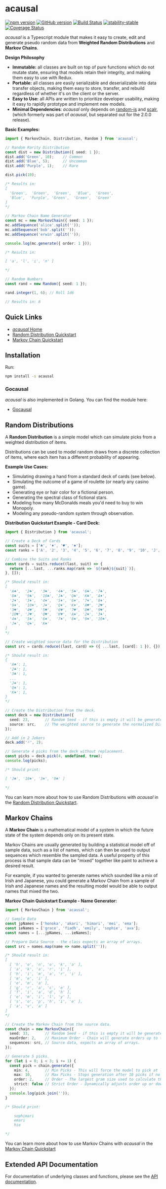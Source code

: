 # acausal

[![npm version](https://badge.fury.io/js/acausal.svg)](https://badge.fury.io/js/acausal) [![GitHub version](https://badge.fury.io/gh/abrisene%2Facausal.svg)](https://badge.fury.io/gh/abrisene%2Facausal) [![Build Status](https://app.travis-ci.com/abrisene/acausal.svg?branch=master)](https://app.travis-ci.com/abrisene/acausal) [![stability-stable](https://img.shields.io/badge/stability-stable-green.svg)](https://github.com/emersion/stability-badges#stable) [![Coverage Status](https://coveralls.io/repos/github/abrisene/acausal/badge.svg?branch=master)](https://coveralls.io/github/abrisene/acausal?branch=master)

*acausal* is a Typescript module that makes it easy to create, edit and generate pseudo random data from **Weighted Random Distributions** and **Markov Chains**.


**Design Philosophy**
- **Immutable:** all classes are built on top of pure functions which do not mutate state, ensuring that models retain their integrity, and making them easy to use with Redux.
- **Portable:** all classes are easily serializable and deserializable into data transfer objects, making them easy to store, transfer, and rebuild regardless of whether it's on the client or the server.
- **Easy to Use:** all APIs are written to prioritize developer usability, making it easy to rapidly prototype and implement new models.
- **Minimal Dependencies**: _acausal_ only depends on [random-js](https://www.npmjs.com/package/random-js) and [scalr](https://www.npmjs.com/package/scalr), (which formerly was part of _acausal_, but separated out for the 2.0.0 release).


**Basic Examples:**
```typescript
import { MarkovChain, Distribution, Random } from 'acausal';

// Random Rarity Distribution
const dist = new Distribution({ seed: 1 });
dist.add('Green', 10);    // Common
dist.add('Blue', 5);      // Uncommon
dist.add('Purple', 1);    // Rare

dist.pick(10);

/* Results in:
[
  'Green',  'Green',  'Green',  'Blue',  'Green',
  'Blue',  'Purple', 'Green',  'Green',  'Green'
]
*/

// Markov Chain Name Generator
const mc = new MarkovChain({ seed: 1 });
mc.addSequence('alice'.split(''));
mc.addSequence('bob'.split(''));
mc.addSequence('erwin'.split(''));

console.log(mc.generate({ order: 1 }));

/* Results in:

[ 'a', 'l', 'i', 'n' ]

*/

// Random Numbers
const rand = new Random({ seed: 1 });

rand.integer(1, 6); // Roll 1d6

// Results in: 6

```

## Quick Links

- [_acausal_ Home](https://github.com/abrisene/acausal/#readme)
- [Random Distribution Quickstart](https://github.com/abrisene/acausal/blob/master/readme/distribution.md#acausal-)
- [Markov Chain Quickstart](https://github.com/abrisene/acausal/blob/master/readme/markov.md#acausal-)

## Installation

Run:

```bash
npm install -s acausal
```

### Gocausal

*acausal* is also implemented in Golang. You can find the module here:
* [Gocausal](https://github.com/abrisene/gocausal)

## Random Distributions
A **Random Distribution** is a simple model which can simulate picks from a weighted distribution of items.

Distributions can be used to model random draws from a discrete collection of items, where each item has a different probability of appearing.

**Example Use Cases:**

- Simulating drawing a hand from a standard deck of cards (see below).
- Simulating the outcome of a game of roulette (or nearly any casino game).
- Generating eye or hair color for a fictional person.
- Generating the spectral class of fictional stars.
- Modeling how many McDonalds meals you'd need to buy to win Monopoly.
- Modeling any pseudo-random system through observation.

**Distribution Quickstart Example - Card Deck:**
```typescript
import { Distribution } from 'acausal';

// Create a Deck of Cards
const suits = ['♣️', '♦️', '♥️', '♠️'];
const ranks = ['A', '2', '3', '4', '5', '6', '7', '8', '9', '10', 'J', 'Q', 'K'];

// Combine the Suits and Ranks
const cards = suits.reduce((last, suit) => {
  return [...last, ...ranks.map(rank => `${rank}${suit}`)];
}, []);

/* Should result in:
[
  'A♣️',  '2♣️',  '3♣️',  '4♣️', '5♣️', '6♣️', '7♣️',
  '8♣️',  '9♣️',  '10♣️', 'J♣️', 'Q♣️', 'K♣️', 'A♦️',
  '2♦️',  '3♦️',  '4♦️',  '5♦️', '6♦️', '7♦️', '8♦️',
  '9♦️',  '10♦️', 'J♦️',  'Q♦️', 'K♦️', 'A♥️', '2♥️',
  '3♥️',  '4♥️',  '5♥️',  '6♥️', '7♥️', '8♥️', '9♥️',
  '10♥️', 'J♥️',  'Q♥️',  'K♥️', 'A♠️', '2♠️', '3♠️',
  '4♠️',  '5♠️',  '6♠️',  '7♠️', '8♠️', '9♠️', '10♠️',
  'J♠️',  'Q♠️',  'K♠️'
]
*/

// Create weighted source data for the Distribution
const src = cards.reduce((last, card) => ({ ...last, [card]: 1 }), {});

/* Should result in:
{
  'A♣️': 1,
  '2♣️': 1,
  '3♣️': 1,
  ...
  'J♠️': 1,
  'Q♠️': 1,
  'K♠️': 1,
}
*/

// Create the Distribution from the deck.
const deck = new Distribution({
  seed: 23,       // Random Seed - if this is empty it will be generated.
  source: src,    // The weighted source to generate the normalized Distribution from.
});

// Add in 2 Jokers
deck.add('🃏', 2);

// Generate 4 picks from the deck without replacement.
const picks = deck.pick(4, undefined, true);
console.log(picks);

/* Should print:

[ 'J♣️', '10♠️', '3♦️', '9♣️' ]

*/
```

You can learn more about how to use Random Distributions with _acausal_ in the [Random Distribution Quickstart](https://github.com/abrisene/acausal/blob/master/readme/distribution.md#acausal-).

## Markov Chains

A **Markov Chain** is a mathematical model of a system in which the future state of the system depends only on its present state.

Markov Chains are usually generated by building a statistical model off of sample data, such as a list of names, which can then be used to output sequences which resemble the sampled data. A useful property of this process is that sample data can be "mixed" together like paint to achieve a desired result.

For example, if you wanted to generate names which sounded like a mix of Irish and Japanese, you could generate a Markov Chain from a sample of Irish and Japanese names and the resulting model would be able to output names that mixed the two.

**Markov Chain Quickstart Example - Name Generator:**
```typescript
import { MarkovChain } from 'acausal';

// Sample Data
const jpNames = ['honoka', 'akari', 'himari', 'mei', 'ema'];
const ieNames = ['grace', 'fiadh', 'emily', 'sophie', 'ava'];
const names = [...jpNames, ...ieNames];

// Prepare Data Source - the class expects an array of arrays.
const src = names.map(name => name.split(''));

/* Should result in:
[
  [ 'h', 'o', 'n', 'o', 'k', 'a' ],
  [ 'a', 'k', 'a', 'r', 'i' ],
  [ 'h', 'i', 'm', 'a', 'r', 'i' ],
  [ 'm', 'e', 'i' ],
  [ 'e', 'm', 'a' ],
  [ 'g', 'r', 'a', 'c', 'e' ],
  [ 'f', 'i', 'a', 'd', 'h' ],
  [ 'e', 'm', 'i', 'l', 'y' ],
  [ 's', 'o', 'p', 'h', 'i', 'e' ],
  [ 'a', 'v', 'a' ]
]
*/

// Create the Markov Chain from the source data.
const chain = new MarkovChain({
  seed: 33,       // Random Seed - if this is empty it will be generated.
  maxOrder: 2,    // Maximum Order - Chain will generate orders up to this value.
  sequences: src, // Source data, expects an array of arrays.
});

// Generate 5 picks.
for (let i = 0; i < 3; i += 1) {
  const pick = chain.generate({
    min: 4,       // Min Picks - This will force the model to pick at least 4 times.
    max: 10,      // Max Picks - Stops generation after 10 picks if no end has been reached.
    order: 2,     // Order - The largest gram size used to calculate the next pick.
    strict: false // Strict Order - Dynamically adjusts order up or down each pick if false.
  });
  console.log(pick.join(''));
}

/* Should print:

    sophimari
    emari
    hie

*/
```

You can learn more about how to use Markov Chains with _acausal_ in the [Markov Chain Quickstart](https://github.com/abrisene/acausal/blob/master/readme/markov.md#acausal-)


## Extended API Documentation

For documentation of underlying classes and functions, please see the [API documentation](https://abrisene.github.io/acausal/modules.html).

